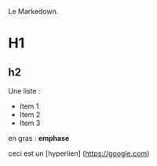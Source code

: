 Le Markedown.
# H1
## h2

Une liste : 
- Item 1
- Item 2
- Item 3

en gras : 
**emphase**

ceci est un [hyperlien] (https://google.com)